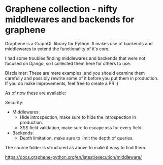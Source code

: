 # Graphene collection - nifty middlewares and backends for graphene

Graphene is a GraphQL library for Python. It makes use of backends and middlewares to extend the functionality of it's core. 

I had some troubles finding middlewares and backends that were not focused on Django, so I collected them here for others to use.

Disclaimer: These are mere examples, and you should examine them carefully and possibly rewrite some of it before you put them in production. If you do make improvements, feel free to create a PR :) 


As of now these are available:

Security:
 - Middlewares:
 	- Hide introspection, make sure to hide the introspection in production.
 	- XSS field validation, make sure to escape xss for every field.
 - Backends: 
 	- Depth limitation, make sure to limit the depth of queries.


The source folder is structured as above to make it easy to find them.


https://docs.graphene-python.org/en/latest/execution/middleware/